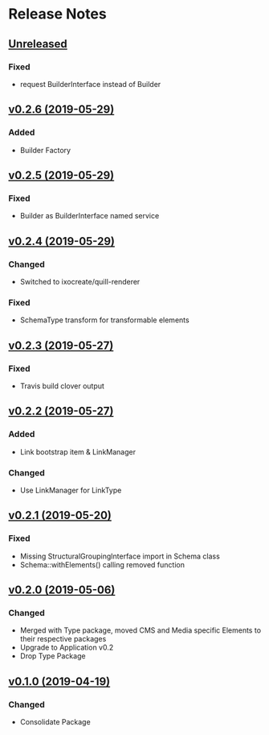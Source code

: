 # Release Notes

## [Unreleased](https://github.com/ixocreate/schema-package/compare/0.2.6...develop)
### Fixed
- request BuilderInterface instead of Builder

## [v0.2.6 (2019-05-29)](https://github.com/ixocreate/schema-package/compare/0.2.5...0.2.6)
### Added
- Builder Factory

## [v0.2.5 (2019-05-29)](https://github.com/ixocreate/schema-package/compare/0.2.4...0.2.5)
### Fixed
- Builder as BuilderInterface named service 

## [v0.2.4 (2019-05-29)](https://github.com/ixocreate/schema-package/compare/0.2.3...0.2.4)
### Changed
- Switched to ixocreate/quill-renderer
### Fixed
- SchemaType transform for transformable elements

## [v0.2.3 (2019-05-27)](https://github.com/ixocreate/schema-package/compare/0.2.2...0.2.3)
### Fixed
- Travis build clover output

## [v0.2.2 (2019-05-27)](https://github.com/ixocreate/schema-package/compare/0.2.1...0.2.2)
### Added
- Link bootstrap item & LinkManager 
### Changed
- Use LinkManager for LinkType

## [v0.2.1 (2019-05-20)](https://github.com/ixocreate/schema-package/compare/0.2.0...0.2.1)
### Fixed
- Missing StructuralGroupingInterface import in Schema class
- Schema::withElements() calling removed function

## [v0.2.0 (2019-05-06)](https://github.com/ixocreate/schema-package/compare/0.1.0...0.2.0)
### Changed
- Merged with Type package, moved CMS and Media specific Elements to their respective packages
- Upgrade to Application v0.2
- Drop Type Package

## [v0.1.0 (2019-04-19)](https://github.com/ixocreate/schema-package/compare/master...0.1.0)
### Changed
- Consolidate Package
